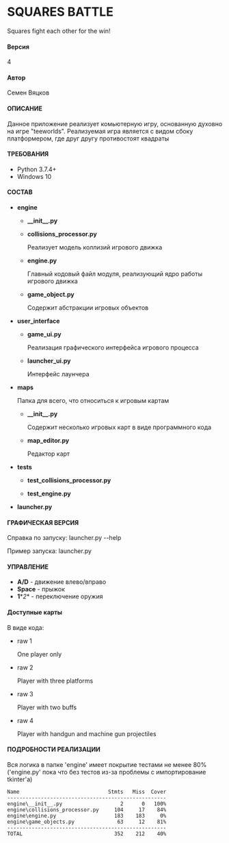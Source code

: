 # SQUARES BATTLE

Squares fight each other for the win!

#### Версия

4

#### Автор 

Семен Вяцков

#### ОПИСАНИЕ

   Данное приложение реализует комьютерную игру, основанную духовно на игре 
"teeworlds". Реализуемая игра является с видом сбоку платформером, где друг 
другу противостоят квадраты

#### ТРЕБОВАНИЯ

- Python 3.7.4+
- Windows 10

#### СОСТАВ
        
- **engine**
    
    - **\_\_init\_\_.py**
        
    - **collisions_processor.py** 
    
        Реализует модель коллизий игрового движка
        
    - **engine.py** 
    
        Главный кодовый файл модуля, реализующий ядро работы игрового движка
        
    - **game_object.py** 
    
        Содержит абстракции игровых объектов

- **user_interface**

    - **game_ui.py**

        Реализация графического интерфейса игрового процесса

    - **launcher_ui.py**
 
        Интерфейс лаунчера

- **maps**

    Папка для всего, что относиться к игровым картам
    
    - **\_\_init\_\_.py**

        Содержит несколько игровых карт в виде программного кода 
    
    - **map_editor.py** 
    
        Редактор карт
    
- **tests**
        
    - **test_collisions_processor.py**
    
    - **test_engine.py**  

- **launcher.py**

#### ГРАФИЧЕСКАЯ ВЕРСИЯ

Справка по запуску: launcher.py --help

Пример запуска: launcher.py

#### УПРАВЛЕНИЕ

- **A/D** - движение влево/вправо
- **Space** - прыжок 
- **1**\**2** - переключение оружия


#### Доступные карты

В виде кода:

* raw 1

    One player only
    
* raw 2

    Player with three platforms

* raw 3

    Player with two buffs

* raw 4

    Player with handgun and machine gun projectiles

 
#### ПОДРОБНОСТИ РЕАЛИЗАЦИИ

Вся логика в папке 'engine' имеет покрытие тестами не менее 80% ('engine.py'
пока что без тестов из-за проблемы с импортирование tkinter'a)

```
Name                             Stmts   Miss  Cover
----------------------------------------------------
engine\__init__.py                   2      0   100%
engine\collisions_processor.py     104     17    84%
engine\engine.py                   183    183     0%
engine\game_objects.py              63     12    81%
----------------------------------------------------
TOTAL                              352    212    40%                                                                  
```